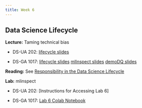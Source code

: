 ```yaml
---
title: Week 6
---
```


## Data Science Lifecycle

**Lecture:** Taming technical bias

* DS-UA 202: [lifecycle slides]()
<!-- (../../../assets/5_6_lifecycle_202.pdf) -->
* DS-GA 1017: [lifecycle slides](../../../assets/5_6_Lifecycle_1017.pdf) [mlInspect slides](../../../assets/mlinspect.pdf) [demoDQ slides](../../../assets/demodq.pdf)

**Reading:** See [Responsibility in the Data Science Lifecycle](../../../assets/lifecycle_reader_2023.pdf)

**Lab:** mlinspect

* DS-UA 202: [Instructions for Accessing Lab 6]
<!-- (https://docs.google.com/document/d/1itLpwshtooSshCUYjMa-ZNUby_sIFuKB-Tv6MwP4_hE/edit?usp=sharing) -->
* DS-GA 1017: [Lab 6 Colab Notebook](https://drive.google.com/file/d/1TYp9_CnYGITLg3-N5A6qUuhynVCx7tUM/view?usp=sharing)
<!-- (https://docs.google.com/document/d/1SQ4PV-WoW1ClxwD8uv7jfCqlhVl90zs9oMujL-522s0/edit?usp=sharing) -->
